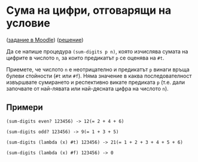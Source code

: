 Сума на цифри, отговарящи на условие
====================================
([задание в Moodle](https://learn.fmi.uni-sofia.bg/mod/assign/view.php?id=76866))
([решение](assignment.scm))

Да се напише процедура `(sum-digits p n)`, която изчислява сумата на цифрите в числото `n`, за които предикатът `p` се оценява на `#t`.

Приемете, че числото `n` е неотрицателно и предикатът `p` винаги връща булеви стойности (`#t` или `#f`). Няма значение в каква последователност извършвате сумирането и респективно викате предиката `p` (т.е. дали започвате от най-лявата или най-дясната цифра на числото `n`).

Примери
-------

`(sum-digits even? 123456) -> 12(= 2 + 4 + 6)`

`(sum-digits odd? 123456) -> 9(= 1 + 3 + 5)`

`(sum-digits (lambda (x) #t) 123456) -> 21(= 1 + 2 + 3 + 4 + 5 + 6)`

`(sum-digits (lambda (x) #f) 123456) -> 0`
